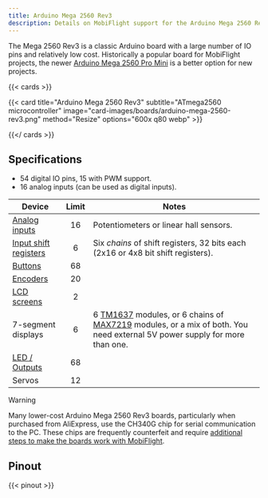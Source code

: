 ```yaml
---
title: Arduino Mega 2560 Rev3
description: Details on MobiFlight support for the Arduino Mega 2560 Rev3
---
```


The Mega 2560 Rev3 is a classic Arduino board with a large number of IO pins and relatively low cost. Historically a popular board for MobiFlight projects, the newer [Arduino Mega 2560 Pro Mini](../arduino-mega-2560-pro-mini) is a better option for new projects.

{{< cards >}}

{{< card title="Arduino Mega 2560 Rev3" subtitle="ATmega2560 microcontroller" image="card-images/boards/arduino-mega-2560-rev3.png" method="Resize" options="600x q80 webp" >}}

{{</ cards >}}

## Specifications

- 54 digital IO pins, 15 with PWM support.
- 16 analog inputs (can be used as digital inputs).

| Device | Limit | Notes | 
| ------------- | :-----------: | ----------- |
| [Analog inputs](/devices/potentiometer/) | 16 | Potentiometers or linear hall sensors. |
| [Input shift registers](/devices/input-shift-register/) | 6 | Six *chains* of shift registers, 32 bits each (2x16 or 4x8 bit shift registers). |
| [Buttons](/devices/button-switch/) | 68 | 
| [Encoders](/devices/encoder/) | 20 | 
| [LCD screens](/devices/lcd-display/) | 2 | |
| 7-segment displays | 6 | 6 [TM1637](/devices/seven-segment-tm1637/) modules, or 6 chains of [MAX7219](/devices/seven-segment-max7219/) modules, or a mix of both. You need external 5V power supply for more than one. |
| [LED / Outputs](/devices/led/) | 68 | |
| Servos | 12 | |

> [!WARNING]
> Many lower-cost Arduino Mega 2560 Rev3 boards, particularly when purchased from AliExpress, use the CH340G chip
> for serial communication to the PC. These chips are frequently counterfeit and require
> [additional steps to make the boards work with MobiFlight](https://www.badcasserole.com/arduino-nano-with-ch340-chips-connection-issues/).

## Pinout

{{< pinout >}}


